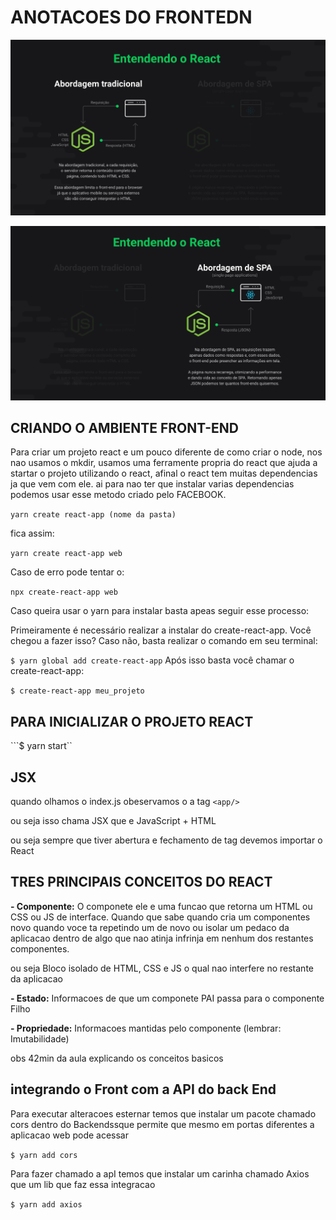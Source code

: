 # ANOTACOES DO FRONTEDN


![ABORDAGEM-TRADICIONAL](../img/smo-26.png)

![ABORDAGEM-DE-SPA](../img/smo-27.png)

## CRIANDO O AMBIENTE FRONT-END

Para criar um projeto react e um pouco diferente de como criar o node, nos nao usamos o mkdir, usamos uma ferramente propria do react que ajuda a startar o projeto utilizando o  react, afinal o react tem muitas dependencias ja que vem com ele. ai para nao ter que instalar varias dependencias podemos usar esse metodo criado pelo FACEBOOK.


``` yarn create react-app (nome da pasta) ```

fica assim:

``` yarn create react-app web ```


Caso de erro pode tentar o:

```npx create-react-app web```


Caso queira usar o yarn para instalar basta apeas seguir esse processo:

Primeiramente é necessário realizar a instalar do create-react-app. Você chegou a fazer isso? Caso não, basta realizar o comando em seu terminal:

```$ yarn global add create-react-app```
Após isso basta você chamar o create-react-app:

```$ create-react-app meu_projeto```


## PARA INICIALIZAR O PROJETO REACT 

```$ yarn start``


## JSX 

quando olhamos o index.js obeservamos o a tag  ``` <app/> ```

ou seja isso chama JSX que e JavaScript + HTML


ou seja sempre que tiver abertura e fechamento de tag devemos importar o React


## TRES PRINCIPAIS CONCEITOS DO REACT

 **- Componente:**  O componete ele e uma funcao que retorna um HTML ou CSS ou JS de interface. Quando que sabe quando cria um componentes novo quando voce ta repetindo um de novo ou isolar um pedaco da aplicacao dentro de algo que nao atinja infrinja em nenhum dos restantes componentes. 

 ou seja Bloco isolado de HTML, CSS e JS o qual nao interfere no restante da aplicacao

 **- Estado:** Informacoes de que um componete PAI passa para o  componente Filho

 **- Propriedade:** Informacoes mantidas pelo componente (lembrar: Imutabilidade)

 obs 42min da aula explicando os conceitos basicos

 ## integrando o Front com a API do back End

 Para executar alteracoes esternar temos que instalar um pacote chamado cors dentro do Backendssque permite que mesmo em portas diferentes a aplicacao web pode acessar 

 ``` $ yarn add cors ```


 Para fazer chamado a apI temos que instalar um carinha chamado Axios que um lib que faz essa integracao

 ``` $ yarn add axios ```
